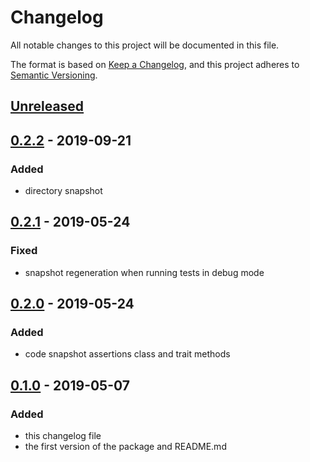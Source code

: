 # Changelog
All notable changes to this project will be documented in this file.

The format is based on [Keep a Changelog](https://keepachangelog.com/en/1.0.0/),
and this project adheres to [Semantic Versioning](https://semver.org/spec/v2.0.0.html).

## [Unreleased]

## [0.2.2] - 2019-09-21
### Added
- directory snapshot

## [0.2.1] - 2019-05-24
### Fixed
- snapshot regeneration when running tests in debug mode

## [0.2.0] - 2019-05-24
### Added
- code snapshot assertions class and trait methods

## [0.1.0] - 2019-05-07
### Added
- this changelog file
- the first version of the package and README.md

[0.1.0]: https://github.com/lucatume/codeception-snapshot-assertions/releases/tag/0.1.0
[0.2.0]: https://github.com/lucatume/codeception-snapshot-assertions/compare/0.1.0...0.2.0
[0.2.1]: https://github.com/lucatume/codeception-snapshot-assertions/compare/0.2.0...0.2.1
[0.2.2]: https://github.com/lucatume/codeception-snapshot-assertions/compare/0.2.1...0.2.2
[Unreleased]: https://github.com/lucatume/codeception-snapshot-assertions/compare/0.2.2...HEAD

